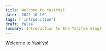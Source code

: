 ```yaml
---
title: Welcome to Yasifys!
date: '2022-10-10'
tags: ['Introduction']
draft: false
summary: Introduction to the Yasifys Blog!
---
```


Welcome to Yasifys!
